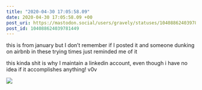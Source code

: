 ```yaml
---
title: "2020-04-30 17:05:58.09"
date: 2020-04-30 17:05:58.09 +00
post_uri: https://mastodon.social/users/gravely/statuses/104088624039781449
post_id: 104088624039781449
---
```

this is from january but I don’t remember if I posted it and someone dunking on airbnb in these trying times just reminded me of it

this kinda shit is why I maintain a linkedin account, even though i have no idea if it accomplishes anything! v0v


![](/images/28125490.jpg)


